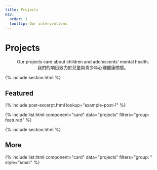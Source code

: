 ```yaml
---
title: Projects
nav:
  order: 1
  tooltip: Our interventions
---
```


# Projects

<center>Our projects care about children and adolescents' mental health.</center>
<center>我們的項目致力於兒童與青少年心理健康關懷。</center>



{% include section.html %}

## Featured

{%
include post-excerpt.html
lookup="example-post-1"
%}

{% include list.html component="card" data="projects" filters="group: featured" %}

{% include section.html %}

## More

{% include list.html component="card" data="projects" filters="group: " style="small" %}
